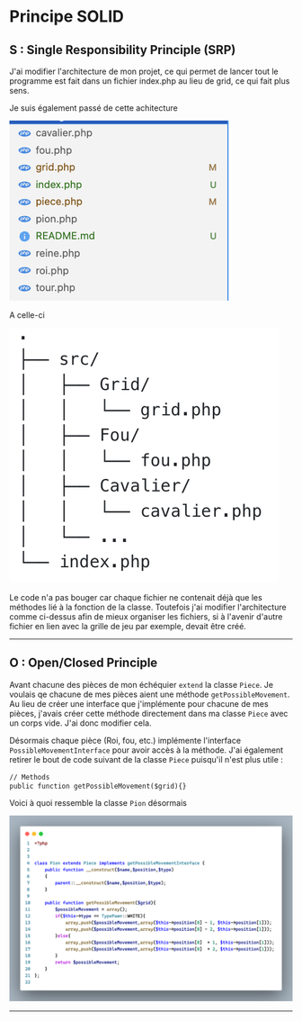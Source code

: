 # Principe SOLID

## S : Single Responsibility Principle (SRP)

J'ai modifier l'architecture de mon projet, ce qui permet de lancer tout le programme est fait dans un fichier index.php au lieu de grid, ce qui fait plus sens.

Je suis également passé de cette achitecture

<img src="./public/images/ancienne_architecture.png" />

A celle-ci

<img src="./public/images/nouvelle_architecture.png" />

Le code n'a pas bouger car chaque fichier ne contenait déjà que les méthodes lié à la fonction de la classe.
Toutefois j'ai modifier l'architecture comme ci-dessus afin de mieux organiser les fichiers, si à l'avenir d'autre fichier en lien avec la grille de jeu par exemple, devait être créé.

---

## O : Open/Closed Principle

Avant chacune des pièces de mon échéquier `extend` la classe `Piece`. Je voulais qe chacune de mes pièces aient une méthode `getPossibleMovement`. Au lieu de créer une interface que j'implémente pour chacune de mes pièces, j'avais créer cette méthode directement dans ma classe `Piece` avec un corps vide. J'ai donc modifier cela.

Désormais chaque pièce (Roi, fou, etc.) implémente l'interface `PossibleMovementInterface` pour avoir accès à la méthode.
J'ai également retirer le bout de code suivant de la classe `Piece` puisqu'il n'est plus utile :

    // Methods
    public function getPossibleMovement($grid){}

Voici à quoi ressemble la classe `Pion` désormais

<img src="./public/images/pion.png" />

---
